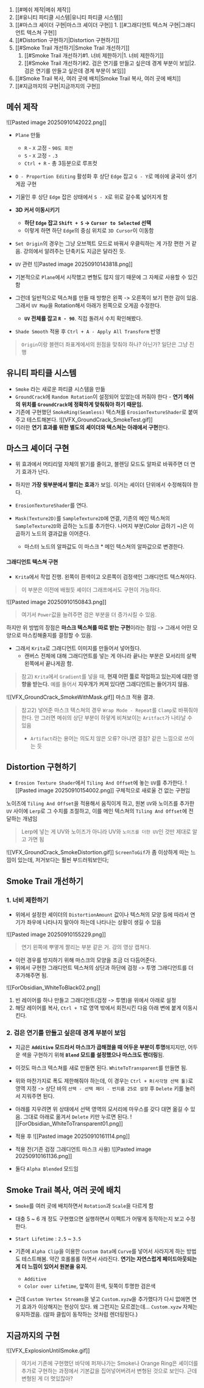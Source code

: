 1. [[#메쉬 제작|메쉬 제작]]
2. [[#유니티 파티클 시스템|유니티 파티클 시스템]]
3. [[#마스크 셰이더 구현|마스크 셰이더 구현]]
		1. [[#그래디언트 텍스쳐 구현|그래디언트 텍스쳐 구현]]
4. [[#Distortion 구현하기|Distortion 구현하기]]
5. [[#Smoke Trail 개선하기|Smoke Trail 개선하기]]
	1. [[#Smoke Trail 개선하기#1. 너비 제한하기|1. 너비 제한하기]]
	2. [[#Smoke Trail 개선하기#2. 검은 연기를 만들고 싶은데 경계 부분이 보임|2. 검은 연기를 만들고 싶은데 경계 부분이 보임]]
6. [[#Smoke Trail 복사, 여러 곳에 배치|Smoke Trail 복사, 여러 곳에 배치]]
7. [[#지금까지의 구현|지금까지의 구현]]

## 메쉬 제작
![[Pasted image 20250910142022.png]]
- `Plane` 만듦
	- `R` - `X` 고정 - `90도 회전`
	- `S` - `X` 고정 - `.3`
	- `Ctrl + R` - 총 3등분으로 루프컷

- `O - Proportion Editing` 활성화 후 상단 `Edge` 잡고 `G - Y`로 메쉬에 굴곡이 생기게끔 구현
- 기울인 후 상단 `Edge` 잡은 상태에서 `S - X`로 위로 갈수록 넓어지게 함
- **3D 커서 이동시키기**
	- **하단 `Edge` 잡고 `Shift + S` -> `Cursor to Selected` 선택**
	- 이렇게 하면 하단 `Edge`의 중심 위치로 `3D Cursor`이 이동함
- `Set Origin`의 경우는 그냥 오브젝트 모드로 바꿔서 우클릭하는 게 가장 편한 거 같음. 강의에서 알려주는 단축키도 지금은 달라진 듯.

- `UV` 관련
![[Pasted image 20250910143818.png]]
- 기본적으로 `Plane`에서 시작했고 변형도 많지 않기 때문에 그 자체로 사용할 수 있긴 함
- 그런데 일반적으로 텍스쳐를 만들 때 방향은 왼쪽 -> 오른쪽이 보기 편한 감이 있음. 그래서 `UV Map`을 Rotation해서 아래가 왼쪽으로 오게끔 수정한다.
	- **`UV` 전체를 잡고 `R - 90`**. 직접 돌려서 수치 확인해봤다.

- `Shade Smooth` 적용 후 `Ctrl + A - Apply All Transform` 반영

> `Origin`이랑 블렌더 좌표계에서의 원점을 맞춰야 하나? 아닌가?
> 일단은 그냥 진행

## 유니티 파티클 시스템
- `Smoke` 라는 새로운 파티클 시스템을 만듦
- `GroundCrack`에 `Random Rotation`이 설정되어 있었는데 꺼줘야 한다 - **연기 메쉬의 위치를 `GroundCrack`에 정확하게 맞춰줘야 하기 때문임.**
- 기존에 구현했던 `SmokeRing(Seamless)` 텍스쳐를 `ErosionTextureShader`로 붙여주고 테스트해본다.
![[VFX_GroundCrack_SmokeTest.gif]]
- 이러한 **연기 효과를 위한 별도의 셰이더와 텍스쳐는 아래에서 구현**한다.

## 마스크 셰이더 구현
- 위 효과에서 머티리얼 자체의 밝기를 줄이고, 블렌딩 모드도 알파로 바꿔주면 더 연기 효과가 난다.
- 하지만 **가장 윗부분에서 짤리는 효과**가 보임. 이거는 셰이더 단위에서 수정해줘야 한다.

- `ErosionTextureShader`를 연다.
- `Mask(Texture2D)`를 `SampleTexture2D`에 연결, 기존의 메인 텍스쳐의 `SampleTexture2D`와 곱하는 노드를 추가한다. 나머지 부분(Color 곱하기 ~)은 이 곱하기 노드의 결과값을 이어준다.
	- 마스터 노드의 알파값도 이 마스크 * 메인 텍스쳐의 알파값으로 변경한다.

#### 그래디언트 텍스쳐 구현
- `Krita`에서 작업 진행. 왼쪽이 흰색이고 오른쪽이 검정색인 그래디언트 텍스쳐이다.

> 이 부분은 이전에 배웠듯 셰이더 그래프에서도 구현이 가능하다. 

![[Pasted image 20250910150843.png]]
> 여기서 `Power`값을 늘려주면 검은 부분을 더 증가시킬 수 있음.

하지만 위 방법의 장점은 **마스크 텍스쳐를 따로 받는 구현**이라는 점임 -> 그래서 어떤 모양으로 마스킹해줄지를 결정할 수 있음.

- 그래서 `Krita`로 그래디언트 이미지를 만들어서 넣어줬다. 
	- 캔버스 전체에 대해 그래디언트를 넣는 게 아니라 끝나는 부분은 모서리의 살짝 왼쪽에서 끝나게끔 함.

> 참고) `Krita`에서 `Gradient`를 넣을 때, **현재 어떤 툴로 작업하고 있는지에 대한 영향을 받는다.** 예를 들어서 **지우개가 켜져 있다면 그래디언트는 들어가지 않음.**

![[VFX_GroundCrack_SmokeWithMask.gif]]
마스크 적용 결과.

> 참고2) 넣어준 마스크 텍스쳐의 경우 `Wrap Mode - Repeat`를 `Clamp`로 바꿔줘야 한다. 안 그러면 메쉬의 상단 부분이 하얗게 비쳐보이는 `Aritfact`가 나타날 수 있음
> - `Artifact`라는 용어는 의도치 않은 오류? 아니면 결점? 같은 느낌으로 쓰이는 듯

## Distortion 구현하기
- `Erosion Texture Shader`에서 `Tiling And Offset`에 놓는 `UV`를 추가한다.
![[Pasted image 20250910154002.png]]
구체적으로 새로울 건 없는 구현임

노이즈에 `Tiling And Offset`을 적용해서 움직이게 하고, 원본 `UV`와 노이즈를 추가한 `UV` 사이에 `Lerp`로 그 수치를 조절하고, 이를 메인 텍스쳐의 `Tiling And Offset`에 전달하는 개념임

> Lerp에 넣는 게 UV와 노이즈가 아니라 UV와 `노이즈를 더한 UV`인 것만 제대로 알고 가면 됨

![[VFX_GroundCrack_SmokeDistortion.gif]]
`ScreenToGif`가 좀 이상하게 따는 느낌이 있는데, 저거보다는 훨씬 부드러워보인다;

## Smoke Trail 개선하기

### 1. 너비 제한하기

- 위에서 설정한 셰이더의 `DistortionAmount` 값이나 텍스쳐의 모양 등에 따라서 연기가 좌우에 나타나지 말아야 하는데 나타나는 상황이 생길 수 있음

![[Pasted image 20250910155229.png]]
> 연기 왼쪽에 뿌옇게 짤리는 부분 같은 거. 강의 영상 캡쳐다.

- 이런 경우를 방지하기 위해 마스크의 모양을 조금 더 다듬어준다. 
- 위에서 구현한 그래디언트 텍스쳐의 상단과 하단에 검정 -> 투명 그래디언트를 더 추가해주면 됨.

![[ForObsidian_WhiteToBlack02.png]]

1. 빈 레이어를 하나 만들고 그래디언트(검정 -> 투명)을 위에서 아래로 설정
2. 해당 레이어를 복사, `Ctrl + T`로 영역 밖에서 회전시킨 다음 아래 변에 붙게 이동시킨다.

### 2. 검은 연기를 만들고 싶은데 경계 부분이 보임
- 지금은 **`Additive` 모드라서 마스크가 곱해졌을 때 어두운 부분이 투명**해지지만, 어두운 색을 구현하기 위해 **`Blend` 모드를 설정했으나 마스크도 렌더링**됨.

- 이것도 마스크 텍스쳐를 새로 만들면 된다. `WhiteToTransparent`를 만들면 됨.
- 위와 마찬가지로 폭도 제한해줘야 하는데, 이 경우는 `Ctrl + R(사각형 선택 툴)`로 영역 지정 -> 상단 바의 `선택 - 선택 페더 - 반지름 25로 설정` 후 `Delete` 키를 눌러서 지워주면 된다.
- 아래를 지우려면 위 상태에서 선택 영역의 모서리에 마우스를 갖다 대면 옮길 수 있음. 그대로 아래로 옮겨서 `Delete` 키만 누르면 된다.
 ![[ForObsidian_WhiteToTransparent01.png]]
- 적용 후
![[Pasted image 20250910161114.png]]

- 적용 전(기존 검정 그래디언트 마스크 사용)
![[Pasted image 20250910161136.png]]

- 둘다 `Alpha Blended` 모드임

## Smoke Trail 복사, 여러 곳에 배치
- `Smoke`를 여러 곳에 배치하면서 `Rotation`과 `Scale`을 다르게 함
- 대충 5 ~ 6 개 정도 구현했으면 실행하면서 이펙트가 어떻게 동작하는지 보고 수정한다.

- `Start Lifetime` : `2.5` ~ `3.5`
- 기존에 `Alpha Clip`을 이용한 `Custom Data`에 `Curve`를 넣어서 사라지게 하는 방법도 테스트해봄. 약간 호롤롤롤 하면서 사라진다. **연기는 자연스럽게 페이드아웃되는 게 더 느낌이 있어서 원본을 유지.**
	- `Additive`
	- `Color over Lifetime`, 앞쪽이 흰색, 뒷쪽이 투명한 검은색

- 근데 `Custom Vertex Streams`을 넣고 `Custom.xyzw`을 추가했다가 다시 없애면 연기 효과가 이상해지는 현상이 있다. 왜 그런지는 모르겠는데... `Custom.xyzw` 자체는 유지하겠음. (알파 클립이 동작하는 것처럼 렌더링된다.)

## 지금까지의 구현
![[VFX_ExplosionUntilSmoke.gif]]

> 여기서 기존에 구현했던 바닥에 퍼져나가는 Smoke나 Orange Ring은 셰이더를 추가로 구현하는 과정에서 기본값을 집어넣어버려서 변형된 것으로 보인다.
> 근데 변형된 게 더 멋있잖아?


